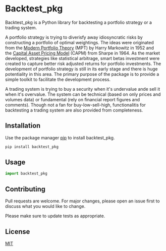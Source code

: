 # Backtest_pkg

Backtest_pkg is a Python library for backtesting a portfolio strategy or a trading system. 

A portfolio strategy is trying to diverisfy away idiosyncratic risks by constructing a portfolio of optimal weightings. The ideas were originated from the [Modern Portfolio Theory](https://en.wikipedia.org/wiki/Modern_portfolio_theory) (MPT) by Harry Markowitz in 1952 and the [Capital Asset Pricing Model](https://en.wikipedia.org/wiki/Capital_asset_pricing_model) (CAPM) from Sharpe in 1964. As the market developed, strategies like statistical arbitrage, smart betas investment were created to capture better risk adjusted returns for portfolio investments. The development of portfolio strategy is still in its early stage and there is huge potentiality in this area. The primary purpose of the package is to provide a simple toolkit to facilitate the development process.

A trading system is trying to buy a security when it's undervalue ande sell it when it's overvalue. The system can be technical (based on only prices and volumes data) or fundamental (rely on financial report figures and comments). Though not a fan for buy-low-sell-high, functionalitis for backtesting a trading system are also provided from completeness. 

## Installation

Use the package manager [pip](https://pip.pypa.io/en/stable/) to install backtest_pkg.

```bash
pip install backtest_pkg
```

## Usage

```python
import backtest_pkg

```

## Contributing

Pull requests are welcome. For major changes, please open an issue first
to discuss what you would like to change.

Please make sure to update tests as appropriate.

## License

[MIT](https://choosealicense.com/licenses/mit/)